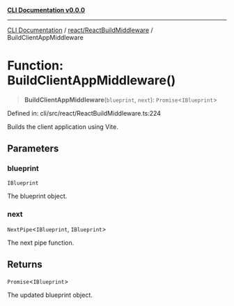 [**CLI Documentation v0.0.0**](../../../README.md)

***

[CLI Documentation](../../../modules.md) / [react/ReactBuildMiddleware](../README.md) / BuildClientAppMiddleware

# Function: BuildClientAppMiddleware()

> **BuildClientAppMiddleware**(`blueprint`, `next`): `Promise`\<`IBlueprint`\>

Defined in: cli/src/react/ReactBuildMiddleware.ts:224

Builds the client application using Vite.

## Parameters

### blueprint

`IBlueprint`

The blueprint object.

### next

`NextPipe`\<`IBlueprint`, `IBlueprint`\>

The next pipe function.

## Returns

`Promise`\<`IBlueprint`\>

The updated blueprint object.

